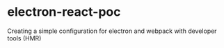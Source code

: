 # electron-react-poc
Creating a simple configuration for electron and webpack with developer tools (HMR)
